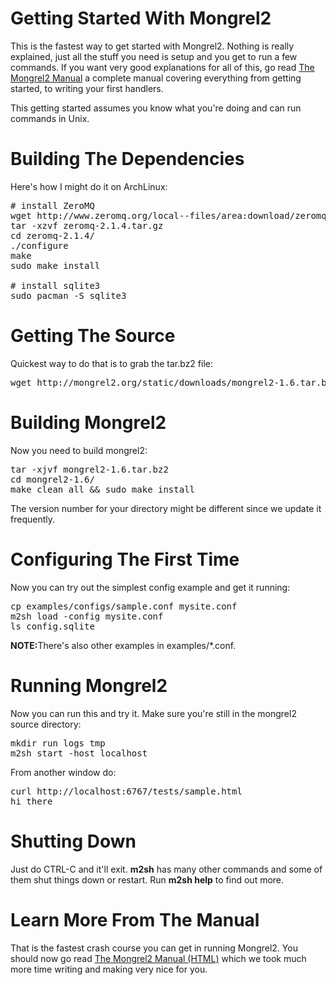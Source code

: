 Getting Started With Mongrel2
=============================

This is the fastest way to get started with Mongrel2.  Nothing is really
explained, just all the stuff you need is setup and you get to run a few
commands.  If you want very good explanations for all of this, go read [The
Mongrel2 Manual](http://mongrel2.org/static/mongrel2-manual.html) a complete
manual covering everything from getting started, to writing your first
handlers.

This getting started assumes you know what you're doing and can run commands in Unix.

Building The Dependencies
=========================

<p>Here's how I might do it on ArchLinux:</p>

<pre>
# install ZeroMQ 
wget http://www.zeromq.org/local--files/area:download/zeromq-2.1.4.tar.gz 
tar -xzvf zeromq-2.1.4.tar.gz 
cd zeromq-2.1.4/ 
./configure 
make 
sudo make install 
 
# install sqlite3 
sudo pacman -S sqlite3 
</pre>


<h1>Getting The Source</h1>

<p>Quickest way to do that is to grab the tar.bz2 file:</p>

<pre>
wget http://mongrel2.org/static/downloads/mongrel2-1.6.tar.bz2
</pre>


<h1>Building Mongrel2</h1>

<p>Now you need to build mongrel2:</p>

<pre>
tar -xjvf mongrel2-1.6.tar.bz2
cd mongrel2-1.6/
make clean all && sudo make install
</pre>

<p>The version number for your directory might be different since we 
update it frequently.</p>


<h1>Configuring The First Time</h1>

<p>Now you can try out the simplest config example and get it running:</p>

<pre>
cp examples/configs/sample.conf mysite.conf
m2sh load -config mysite.conf
ls config.sqlite
</pre>

<p><b>NOTE:</b>There's also other examples in examples/*.conf.</p>

<h1>Running Mongrel2</h1>

<p>Now you can run this and try it.  Make sure you're still in the mongrel2 source directory:</p>

<pre>
mkdir run logs tmp
m2sh start -host localhost
</pre>

<p>From another window do:</p>

<pre>
curl http://localhost:6767/tests/sample.html
hi there
</pre>


<h1>Shutting Down</h1>

<p>Just do CTRL-C and it'll exit.  <b>m2sh</b> has many other commands and some of them
shut things down or restart.  Run <b>m2sh help</b> to find out more.
</p>


<h1>Learn More From The Manual</h1>

<p>That is the fastest crash course you can get in running Mongrel2.  You
should now go read <a href="http://mongrel2.org/static/mongrel2-manual.html">The Mongrel2 Manual
 (HTML)</a> which we took much more time writing and making very nice for
you.</p>

